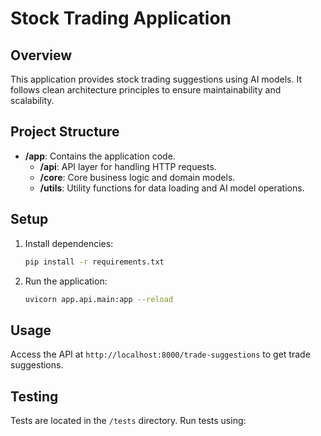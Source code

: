 # Stock Trading Application

## Overview

This application provides stock trading suggestions using AI models. It follows clean architecture principles to ensure maintainability and scalability.

## Project Structure

- **/app**: Contains the application code.
  - **/api**: API layer for handling HTTP requests.
  - **/core**: Core business logic and domain models.
  - **/utils**: Utility functions for data loading and AI model operations.

## Setup

1. Install dependencies:
   ```bash
   pip install -r requirements.txt
   ```

2. Run the application:
   ```bash
   uvicorn app.api.main:app --reload
   ```

## Usage

Access the API at `http://localhost:8000/trade-suggestions` to get trade suggestions.

## Testing

Tests are located in the `/tests` directory. Run tests using:

